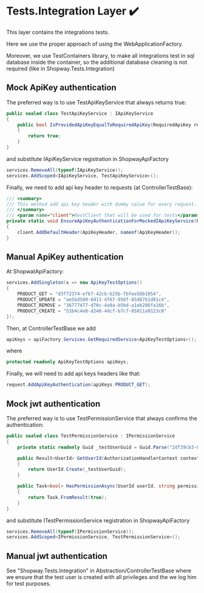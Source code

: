 ﻿# Tests.Integration Layer :heavy_check_mark:

This layer contains the integrations tests. 

Here we use the proper approach of using the WebApplicationFactory.

Moreover, we use TestContainers library, to make all integrations test in sql database inside the container, so the additional database cleaning is not required (like in Shopway.Tests.Integration)

## Mock ApiKey authentication

The preferred way is to use TestApiKeyService that always returns true:

```csharp
public sealed class TestApiKeyService : IApiKeyService
{
    public bool IsProvidedApiKeyEqualToRequiredApiKey(RequiredApiKey requiredApiKey, string? apiKeyFromHeader)
    {
        return true;
    }
}
```

and substitute IApiKeyService registration in ShopwayApiFactory

```csharp
services.RemoveAll(typeof(IApiKeyService));
services.AddScoped<IApiKeyService, TestApiKeyService>();
```

Finally, we need to add api key header to requests (at ControllerTestBase):

```csharp
/// <summary>
/// This method add api key header with dummy value for every request. IApiKeyService should be mocked to return true for each validation. 
/// </summary>
/// <param name="client">RestClient that will be used for tests</param>
private static void EnsureApiKeyAuthenticationForMockedIApiKeyService(RestClient client)
{
    client.AddDefaultHeader(ApiKeyHeader, nameof(ApiKeyHeader));
}
```

## Manual ApiKey authentication

At ShopwatApiFactory:

```csharp
services.AddSingleton(x => new ApiKeyTestOptions()
{
    PRODUCT_GET = "d3f72374-ef67-42cb-b25b-fbfee58b1054",
    PRODUCT_UPDATE = "ae5bd500-6d11-4f67-950f-85d87b1d81c4",
    PRODUCT_REMOVE = "36777477-d70c-4a9a-b5bd-a1eb286fa16b",
    PRODUCT_CREATE = "51b4c4e8-d246-4dcf-b7c7-05811a9123c0"
});
```

Then, at ControllerTestBase we add

```csharp
apiKeys = apiFactory.Services.GetRequiredService<ApiKeyTestOptions>();
```

where 

```csharp
protected readonly ApiKeyTestOptions apiKeys;
```

Finally, we will need to add api keys headers like that:

```csharp
request.AddApiKeyAuthentication(apiKeys.PRODUCT_GET);
```

## Mock jwt authentication

The preferred way is to use TestPermissionService that always confirms the authentication:

```csharp
public sealed class TestPermissionService : IPermissionService
{
    private static readonly Guid _testUserGuid = Guid.Parse("2df39cb3-8645-4462-8d3f-06b6f1547b9f");

    public Result<UserId> GetUserId(AuthorizationHandlerContext context)
    {
        return UserId.Create(_testUserGuid);
    }

    public Task<bool> HasPermissionAsync(UserId userId, string permission)
    {
        return Task.FromResult(true);
    }
}
```

and substitute ITestPermissionService registration in ShopwayApiFactory

```csharp
services.RemoveAll(typeof(IPermissionService));
services.AddScoped<IPermissionService, TestPermissionService>();
```

## Manual jwt authentication

See "Shopway.Tests.Integration" in Abstraction/ControllerTestBase where we ensure that the test user is created with all privileges and the we log him for test purposes.

